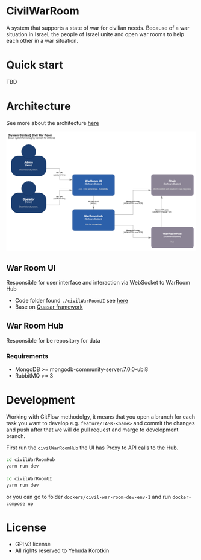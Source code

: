 # CivilWarRoom
A system that supports a state of war for civilian needs. Because of a war situation in Israel, the people of Israel unite and open war rooms to help each other in a war situation.

# Quick start

TBD

# Architecture
See more about the architecture [here](./docs/architecture/README.md)

![OverAll Architecture](./docs/architecture/images/OverAllArchitecture.png)

## War Room UI
Responsible for user interface and interaction via WebSocket to WarRoom Hub

* Code folder found `./civilWarRoomUI` see [here](./civilWarRoomUI/README.md)
* Base on [Quasar framework](https://quasar.dev/)

## War Room Hub
Responsible for be repository for data

### Requirements
* MongoDB >= mongodb-community-server:7.0.0-ubi8
* RabbitMQ >= 3

# Development
Working with GitFlow methodolgy, it means that you open a branch for each task you want to develop e.g. `feature/TASK-<name>` and commit the changes and push after that we will do pull request and marge to development branch.

First run the `civilWarRoomHub` the UI has Proxy to API calls to the Hub.
```bash
cd civilWarRoomHub
yarn run dev

cd civilWarRoomUI
yarn run dev
```
or you can go to folder `dockers/civil-war-room-dev-env-1` and run `docker-compose up`

# License
* GPLv3 license
* All rights reserved to Yehuda Korotkin